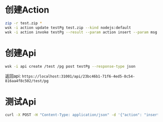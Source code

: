 # 创建Action
```bash
zip -r test.zip *
wsk -i action update testPg test.zip --kind nodejs:default
wsk -i action invoke testPg --result --param action insert --param msg myValue
```

# 创建Api
```bash
wsk -i api create /test /pg post testPg --response-type json
```
返回api:
`https://localhost:31001/api/23bc46b1-71f6-4ed5-8c54-816aa4f8c502/test/pg`

# 测试Api
```bash
curl -X POST -H "Content-Type: application/json" -d '{"action": "insert", "msg": "k6 test"}' https://localhost:31001/api/23bc46b1-71f6-4ed5-8c54-816aa4f8c502/test/pg -k
```
